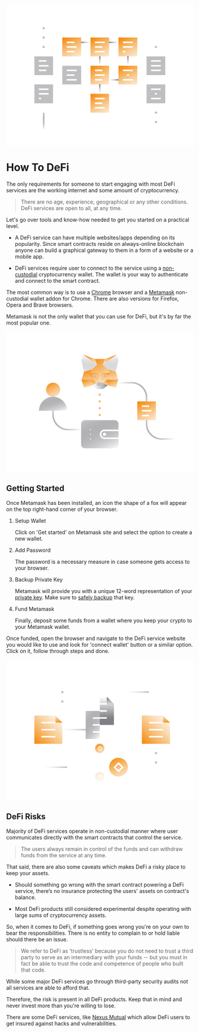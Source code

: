 ![](images/defi2-Main-l.png)

# How To DeFi

The only requirements for someone to start engaging with most DeFi services are the working internet and some amount of cryptocurrency. 

> There are no age, experience, geographical or any other conditions. DeFi services are open to all, at any time.

Let's go over tools and know-how needed to get you started on a practical level.

- A DeFi service can have multiple websites/apps depending on its popularity. Since smart contracts reside on always-online blockchain anyone can build a graphical gateway to them in a form of a website or a mobile app.

- DeFi services require user to connect to the service using a [non-custodial](/guides/fundamentals/2-wallets-basics.md) cryptocurrency wallet. The wallet is your way to authenticate and connect to the smart contract.

The most common way is to use a [Chrome](https://www.google.com/chrome/) browser and a [Metamask](https://metamask.io) non-custodial wallet addon for Chrome. There are also versions for Firefox, Opera and Brave browsers.

Metamask is not the only wallet that you can use for DeFi, but it's by far the most popular one.

![](images/defi2-start-l.png)

## Getting Started

Once Metamask has been installed, an icon the shape of a fox will appear on the top right-hand corner of your browser.

1. Setup Wallet

    Click on 'Get started' on Metamask site and select the option to create a new wallet.

2. Add Password
   
   The password is a necessary measure in case someone gets access to your browser.
   
3. Backup Private Key

   Metamask will provide you with a unique 12-word representation of your [private key](/guides/fundamentals/3-private-keys-basics.md). Make sure to [safely backup](/guides/fundamentals/4-safe-storage-basics.md) that key.

4. Fund Metamask

    Finally, deposit some funds from a wallet where you keep your crypto to your Metamask wallet.

Once funded, open the browser and navigate to the DeFi service website you would like to use and look for 'connect wallet' button or a similar option. Click on it, follow through steps and done.

![](images/defi2-risk-l.png)

## DeFi Risks

Majority of DeFi services operate in non-custodial manner where user communicates directly with the smart contracts that control the service. 

> The users always remain in control of the funds and can withdraw funds from the service at any time.

That said, there are also some caveats which makes DeFi a risky place to keep your assets. 

- Should something go wrong with the smart contract powering a DeFi service, there’s no insurance protecting the users' assets on contract's balance.

- Most DeFi products still considered experimental despite operating with large sums of cryptocurrency assets.

So, when it comes to DeFi, if something goes wrong you're on your own to bear the responsibilities. There is no entity to complain to or hold liable should there be an issue.

> We refer to DeFi as 'trustless' because you do not need to trust a third party to serve as an intermediary with your funds -- but you must in fact be able to trust the code and competence of people who built that code.
   
While some major DeFi services go through third-party security audits not all services are able to afford that. 

Therefore, the risk is present in all DeFi products. Keep that in mind and never invest more than you're willing to lose.

There are some DeFi services, like [Nexus Mutual](https://nexusmutual.io) which allow DeFi users to get insured against hacks and vulnerabilities.
